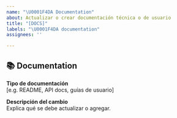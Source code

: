 ```yaml
---
name: "\U0001F4DA Documentation"
about: Actualizar o crear documentación técnica o de usuario
title: "[DOCS]"
labels: "\U0001F4DA documentation"
assignees: ''

---
```


## 📚 Documentation

**Tipo de documentación**  
[e.g. README, API docs, guías de usuario]

**Descripción del cambio**  
Explica qué se debe actualizar o agregar.
